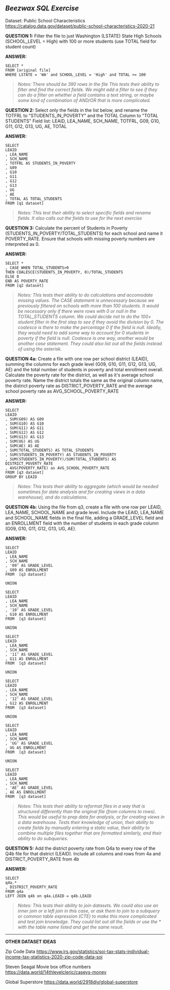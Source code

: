 ***Beezwax SQL Exercise***
--------------

Dataset: Public School Characteristics 
https://catalog.data.gov/dataset/public-school-characteristics-2020-21 

**QUESTION 1:** Filter the file to just Washington (LSTATE) State High Schools (SCHOOL_LEVEL = High) with 100 or more students (use TOTAL field for student count)

**ANSWER:** 
```
SELECT *
FROM [original file]
WHERE LSTATE = 'WA' and SCHOOL_LEVEL = 'High' and TOTAL >= 100
```
>*Notes: There should be 390 rows in the file
This tests their ability to filter and find the correct fields. We might add a filter to see if they can do a filter on whether a field contains a text string, or maybe some kind of combination of AND/OR that is more complicated.*

**QUESTION 2:** Select only the fields in the list below, and rename the TOTFRL to "STUDENTS_IN_POVERTY" and the TOTAL Column to "TOTAL STUDENTS"
Field list: LEAID, LEA_NAME, SCH_NAME, TOTFRL, G09, G10, G11, G12, G13, UG, AE, TOTAL

**ANSWER:** 
```
SELECT
LEAID
, LEA_NAME
, SCH_NAME
, TOTFRL AS STUDENTS_IN_POVERTY
, G09
, G10
, G11
, G12
, G13
, UG
, AE
, TOTAL AS TOTAL_STUDENTS
FROM [q1 dataset]
```

>*Notes: This test their ability to select specific fields and rename fields. It also calls out the fields to use for the next exercise*

**QUESTION 3:** Calculate the percent of Students in Poverty (STUDENTS_IN_POVERTY/TOTAL_STUDENTS) for each school and name it POVERTY_RATE. Ensure that schools with missing poverty numbers are interpreted as 0. 

**ANSWER:** 
```
SELECT *
, CASE WHEN TOTAL_STUDENTS>0 
THEN COALESCE(STUDENTS_IN_POVERTY, 0)/TOTAL_STUDENTS 
ELSE 0 
END AS POVERTY_RATE
FROM [q2 dataset]
```

>*Notes: This tests their ability to do calculations and accomodate missing values. The CASE statement is unnecessary because we previously filtered on schools with more than 100 students. It would be necessary only if there were rows with 0 or null in the TOTAL_STUDENTS column.  We could decide not to do the 100+ student filter in the first step to see if they avoid the division by 0. The coalesce is there to make the percentage 0 if the field is null. Ideally, they would need to add some way to account for 0 students in poverty if the field is null. Coalesce is one way, another would be another case statement. They could also list out all the fields instead of using the asterisk.*

**QUESTION 4a:** Create a file with one row per school district (LEAID), summing the columns for each grade level (G09, G10, G11, G12, G13, UG, AE) and the total number of students in poverty and total enrollment overall. Calculate the poverty rate for the district, as well as it's average school poverty rate. Name the district totals the same as the original column name, the district poverty rate as DISTRICT_POVERTY_RATE and the average school poverty rate as AVG_SCHOOL_POVERTY_RATE

**ANSWER:** 
```
SELECT
LEAID
, SUM(G09) AS G09
, SUM(G10) AS G10
, SUM(G11) AS G11
, SUM(G12) AS G12
, SUM(G13) AS G13
, SUM(UG) AS UG
, SUM(AE) AS AE
, SUM(TOTAL_STUDENTS) AS TOTAL_STUDENTS
, SUM(STUDENTS_IN_POVERTY) AS STUDENTS_IN_POVERTY
, SUM(STUDENTS_IN_POVERTY)/SUM(TOTAL_STUDENTS) AS DISTRICT_POVERTY_RATE
, AVG(POVERTY_RATE) as AVG_SCHOOL_POVERTY_RATE
FROM [q3 dataset]
GROUP BY LEAID
```
>*Notes: This tests their ability to aggregate (which would be needed sometimes for data analysis and for creating views in a data warehouse), and do calculations.*

**QUESTION 4b:** Using the file from q3, create a file with one row per LEAID, LEA_NAME, SCHOOL_NAME and grade level. Include the LEAID, LEA_NAME and SCHOOL_NAME fields in the final file, adding a GRADE_LEVEL field and an ENROLLMENT field with the number of students in each grade column (G09, G10, G11, G12, G13, UG, AE).

**ANSWER:** 
```
SELECT
LEAID
, LEA_NAME
, SCH_NAME
, '09' AS GRADE_LEVEL
, G09 AS ENROLLMENT
FROM  [q3 dataset]

UNION

SELECT
LEAID
, LEA_NAME
, SCH_NAME
, '10' AS GRADE_LEVEL
, G10 AS ENROLLMENT
FROM  [q3 dataset]

UNION

SELECT
LEAID
, LEA_NAME
, SCH_NAME
, '11' AS GRADE_LEVEL
, G11 AS ENROLLMENT
FROM  [q3 dataset]

UNION

SELECT
LEAID
, LEA_NAME
, SCH_NAME
, '12' AS GRADE_LEVEL
, G12 AS ENROLLMENT
FROM  [q3 dataset]

UNION

SELECT
LEAID
, LEA_NAME
, SCH_NAME
, 'UG' AS GRADE_LEVEL
, UG AS ENROLLMENT
FROM  [q3 dataset]

UNION

SELECT
LEAID
, LEA_NAME
, SCH_NAME
, 'AE' AS GRADE_LEVEL
, AE AS ENROLLMENT
FROM  [q3 dataset]
```

>*Notes: This tests their ability to reformat files in a way that is structured differently than the original file (from columns to rows). This would be useful to prep data for analysis, or for creating views in a data warehouse. Tests their knowledge of union, their ability to create fields by manually entering a static value, their ability to combine multiple files together that are formatted similarly, and their ability to do subqueries.* 

**QUESTION 5:** Add the district poverty rate from Q4a to every row of the Q4b file for that district (LEAID). Include all columns and rows from 4a and DISTRICT_POVERTY_RATE from 4b

**ANSWER:**
```
SELECT 
q4a.*
, DISTRICT_POVERTY_RATE
FROM q4a
LEFT JOIN q4b on q4a.LEAID = q4b.LEAID
```

>*Notes: This tests their ability to join datasets. We could also use an inner join or a left join in this case, or ask them to join to a subquery or common table expression (CTE) to make this more complicated and test join knowledge. They could list out all the fields or use the * with the table name listed and get the same result.*

__________________________________________________________
**OTHER DATASET IDEAS** 

Zip Code Data 
https://www.irs.gov/statistics/soi-tax-stats-individual-income-tax-statistics-2020-zip-code-data-soi

Steven Seagal Movie box office numbers 
https://data.world/14thlevelcleric/caseys-money 

Global Superstore
https://data.world/2918diy/global-superstore